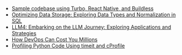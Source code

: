 <!-- daily.dev BOOKMARKS:START -->
- [Sample codebase using Turbo, React Native, and Buildless](https://app.daily.dev/posts/iNqrH5bCt?utm_source=rss&utm_medium=bookmarks&utm_campaign=HXokpWzAezAZPdGcYtCZz)
- [Optimizing Data Storage: Exploring Data Types and Normalization in SQL](https://app.daily.dev/posts/M1Rg2ekCX?utm_source=rss&utm_medium=bookmarks&utm_campaign=HXokpWzAezAZPdGcYtCZz)
- [LLM4: Embarking on the LLM Journey: Exploring Applications and Strategies](https://app.daily.dev/posts/F6LQfgZGk?utm_source=rss&utm_medium=bookmarks&utm_campaign=HXokpWzAezAZPdGcYtCZz)
- [How DevOps Can Cost You Millions](https://app.daily.dev/posts/QcP81gcbA?utm_source=rss&utm_medium=bookmarks&utm_campaign=HXokpWzAezAZPdGcYtCZz)
- [Profiling Python Code Using timeit and cProfile](https://app.daily.dev/posts/Ic0U7GROv?utm_source=rss&utm_medium=bookmarks&utm_campaign=HXokpWzAezAZPdGcYtCZz)
<!-- daily.dev BOOKMARKS:END -->
